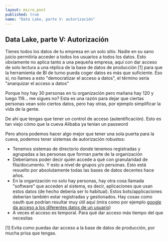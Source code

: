 ```yaml
---
layout: micro_post
published: true
name: "Data Lake, parte V: autorización"
---
```


## Data Lake, parte V: Autorización

Tienes todos los datos de tu empresa en un solo sitio. Nadie en su sano juicio permitiría acceder a todos los usuarios a todos los datos. Esto obviamente no aplica tanto a una pequeña empresa, aquí con dar acceso de solo lectura a una réplica de la base de datos de producción [1] para que la herramienta de BI de turno pueda coger datos es más que suficiente. Eso sí, no llames a esto "democratizar el acceso a datos", el término sería "anarquizar el acceso a datos"

Porque hoy hay 30 personas en tu organización pero mañana hay 120 y luego 119... me sigues no? Esta es una razón para dejar que ciertas personas vean solo ciertos datos, pero hay otras, por ejemplo simplificar la vida de la gente. 

De ahí que tengas que tener un control de acceso (autentificación). Esto es tan viejo cómo que la cueva Alibaba ya tenían un password

Pero ahora podemos hacer algo mejor que tener una sola puerta para la cueva, podemos tener sistemas
de autorización robustos:

- Tenemos sistemas de directorio donde tenemos registradas y agrupadas a las personas que forman parte de la organización
- Deberíamos poder decir quién accede a qué con granularidad de fila/documento. Y esto a nivel de grupos y/o personas. Esto está resuelto por absolutamente todas las bases de datos decentes hace años.
- En la organización no solo hay personas, hay otra cosa llamada "software" que acceden al sistema, es decir, aplicaciones que usan estos datos (de hecho debería ser lo habitual). Estos bots/applicaciones deberían también estar registradas y gestionados. Hay cosas como oauth que podrían resultar muy útil aquí (mira como por ejemplo [google da acceso a los diferentes datos de un usuario](https://developers.google.com/identity/protocols/googlescopes))
- A veces el acceso es temporal. Para qué dar acceso más tiempo del que necesitas


[1] Evita como puedas dar acceso a la base de datos de producción, por mucha prisa que tengas.






